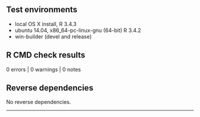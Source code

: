 ## Test environments
* local OS X install, R 3.4.3
* ubuntu 14.04, x86_64-pc-linux-gnu (64-bit) R 3.4.2
* win-builder (devel and release)

## R CMD check results

0 errors | 0 warnings | 0 notes

## Reverse dependencies

No reverse dependencies.

---
